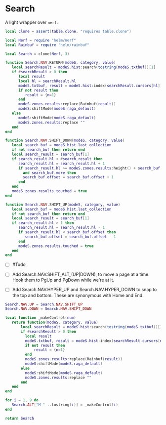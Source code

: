 # Search


A light wrapper over ``nerf``.


```lua
local clone = assert(table.clone, "requires table.clone")
```
```lua
local Nerf = require "helm/nerf"
local Rainbuf = require "helm/rainbuf"

local Search = clone(Nerf, 3)
```
```lua
function Search.NAV.RETURN(modeS, category, value)
   local searchResult = modeS.hist:search(tostring(modeS.txtbuf))[1]
   if #searchResult > 0 then
      local result
      local hl = searchResult.hl
      modeS.txtbuf, result = modeS.hist:index(searchResult.cursors[hl])
      if not result then
         result = {n=1}
      end
      modeS.zones.results:replace(Rainbuf(result))
      modeS:shiftMode(modeS.raga_default)
   else
      modeS:shiftMode(modeS.raga_default)
      modeS.zones.results:replace ""
   end
end
```
```lua
function Search.NAV.SHIFT_DOWN(modeS, category, value)
   local search_buf = modeS.hist.last_collection
   if not search_buf then return end
   local search_result = search_buf[1]
   if search_result.hl < #search_result then
      search_result.hl = search_result.hl + 1
      if search_result.hl >= modeS.zones.results:height() + search_buf.offset
        and search_buf.more then
        search_buf.offset = search_buf.offset + 1
      end
   end
   modeS.zones.results.touched = true
end
```
```lua
function Search.NAV.SHIFT_UP(modeS, category, value)
   local search_buf = modeS.hist.last_collection
   if not search_buf then return end
   local search_result = search_buf[1]
   if search_result.hl > 1 then
      search_result.hl = search_result.hl - 1
      if search_result.hl < search_buf.offset then
         search_buf.offset = search_buf.offset - 1
      end
      modeS.zones.results.touched = true
   end
end
```

- [ ]  #Todo


  - [ ]  Add Search.NAV.SHIFT_ALT_(UP|DOWN), to move a page at a time.
         Hook them to PgUp and PgDown while we're at it.


  - [ ]  Add Search.NAV.HYPER_UP and Search.NAV.HYPER_DOWN to snap to the
         top and bottom.  These are synonymous with Home and End.

```lua
Search.NAV.UP = Search.NAV.SHIFT_UP
Search.NAV.DOWN = Search.NAV.SHIFT_DOWN

```
```lua
local function _makeControl(num)
   return function(modeS, category, value)
       local searchResult = modeS.hist:search(tostring(modeS.txtbuf))[1]
       if #searchResult > 0 then
         local result
         modeS.txtbuf, result = modeS.hist:index(searchResult.cursors[num])
         if not result then
             result = {n=1}
         end
         modeS.zones.results:replace(Rainbuf(result))
         modeS:shiftMode(modeS.raga_default)
       else
         modeS:shiftMode(modeS.raga_default)
         modeS.zones.results:replace ""
       end
   end
end

for i = 1, 9 do
   Search.ALT["M-" ..tostring(i)] = _makeControl(i)
end
```
```lua
return Search
```

